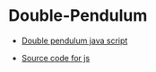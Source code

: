 # Double-Pendulum

- [Double pendulum java script](http://manojtummala.github.io/Double-Pendulum/Double-Pendulum--JS/index.html)

- [Source code for js](./Double-Pendulum--JS)
